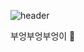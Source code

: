 ![header](https://capsule-render.vercel.app/api?type=wave&color=auto&height=300&section=header&text=gangintheremark&fontSize=90&animation=twinkling)


부엉부엉부엉이 🦉

<!---
gangintheremark/gangintheremark is a ✨ special ✨ repository because its `README.md` (this file) appears on your GitHub profile.
You can click the Preview link to take a look at your changes.
--->
